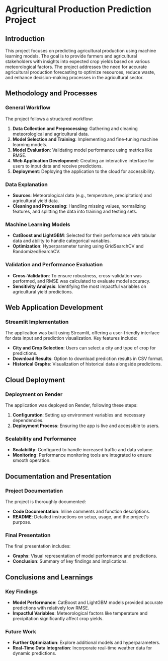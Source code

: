 # Agricultural Production Prediction Project

## Introduction

This project focuses on predicting agricultural production using machine learning models. The goal is to provide farmers and agricultural stakeholders with insights into expected crop yields based on various meteorological factors. The project addresses the need for accurate agricultural production forecasting to optimize resources, reduce waste, and enhance decision-making processes in the agricultural sector.

## Methodology and Processes

### General Workflow

The project follows a structured workflow:

1. **Data Collection and Preprocessing**: Gathering and cleaning meteorological and agricultural data.
2. **Model Selection and Training**: Implementing and fine-tuning machine learning models.
3. **Model Evaluation**: Validating model performance using metrics like RMSE.
4. **Web Application Development**: Creating an interactive interface for users to input data and receive predictions.
5. **Deployment**: Deploying the application to the cloud for accessibility.

### Data Explanation

- **Sources**: Meteorological data (e.g., temperature, precipitation) and agricultural yield data.
- **Cleaning and Processing**: Handling missing values, normalizing features, and splitting the data into training and testing sets.

### Machine Learning Models

- **CatBoost and LightGBM**: Selected for their performance with tabular data and ability to handle categorical variables.
- **Optimization**: Hyperparameter tuning using GridSearchCV and RandomizedSearchCV.

### Validation and Performance Evaluation

- **Cross-Validation**: To ensure robustness, cross-validation was performed, and RMSE was calculated to evaluate model accuracy.
- **Sensitivity Analysis**: Identifying the most impactful variables on agricultural yield predictions.

## Web Application Development

### Streamlit Implementation

The application was built using Streamlit, offering a user-friendly interface for data input and prediction visualization. Key features include:

- **City and Crop Selection**: Users can select a city and type of crop for predictions.
- **Download Results**: Option to download prediction results in CSV format.
- **Historical Graphs**: Visualization of historical data alongside predictions.

## Cloud Deployment

### Deployment on Render

The application was deployed on Render, following these steps:

1. **Configuration**: Setting up environment variables and necessary dependencies.
2. **Deployment Process**: Ensuring the app is live and accessible to users.

### Scalability and Performance

- **Scalability**: Configured to handle increased traffic and data volume.
- **Monitoring**: Performance monitoring tools are integrated to ensure smooth operation.

## Documentation and Presentation

### Project Documentation

The project is thoroughly documented:

- **Code Documentation**: Inline comments and function descriptions.
- **README**: Detailed instructions on setup, usage, and the project's purpose.

### Final Presentation

The final presentation includes:

- **Graphs**: Visual representation of model performance and predictions.
- **Conclusion**: Summary of key findings and implications.

## Conclusions and Learnings

### Key Findings

- **Model Performance**: CatBoost and LightGBM models provided accurate predictions with relatively low RMSE.
- **Impactful Variables**: Meteorological factors like temperature and precipitation significantly affect crop yields.

### Future Work

- **Further Optimization**: Explore additional models and hyperparameters.
- **Real-Time Data Integration**: Incorporate real-time weather data for dynamic predictions.
